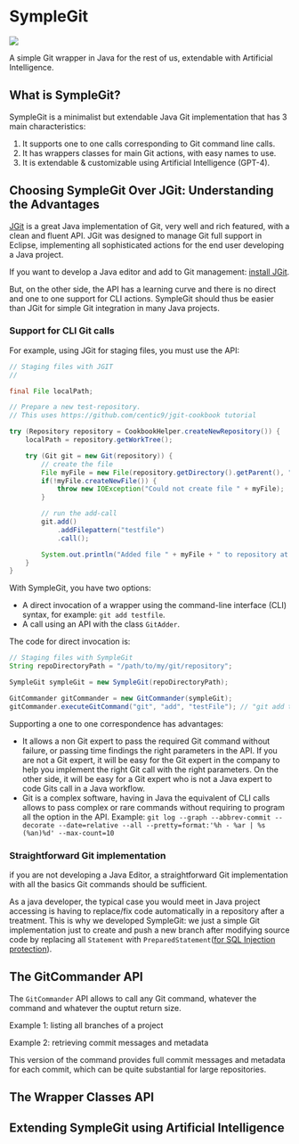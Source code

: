 # SympleGit
<img src="https://www.symplegit.com/img/arrow_fork2.png" />

A simple Git wrapper in Java for the rest of us, extendable with Artificial Intelligence.

## What is SympleGit?

SympleGit is a minimalist but extendable Java Git implementation that has 3 main characteristics:

1. It supports one to one calls corresponding to Git command line calls.
2. It has wrappers classes for main Git actions, with easy names to use.
3. It is extendable & customizable using Artificial Intelligence (GPT-4). 

## Choosing SympleGit Over JGit: Understanding the Advantages

[JGit](https://www.eclipse.org/jgit/) is a great Java implementation of Git, very well and rich featured, with a clean and fluent API. JGit was designed to manage Git full support in Eclipse, implementing all sophisticated actions for the end user developing  a Java project. 

If you want to develop a Java editor and add to Git management: [install JGit](https://mvnrepository.com/artifact/org.eclipse.jgit/org.eclipse.jgit).

But, on the other side, the API has a learning curve and there is no direct and one to one support for CLI actions. SympleGit  should thus be easier than JGit for simple Git integration in many Java projects.

### Support for CLI Git calls

For example, using JGit for staging files, you must use the API:

```java
// Staging files with JGIT
//

final File localPath;

// Prepare a new test-repository. 
// This uses https://github.com/centic9/jgit-cookbook tutorial

try (Repository repository = CookbookHelper.createNewRepository()) {
    localPath = repository.getWorkTree();

    try (Git git = new Git(repository)) {
        // create the file
        File myFile = new File(repository.getDirectory().getParent(), "testfile");
        if(!myFile.createNewFile()) {
            throw new IOException("Could not create file " + myFile);
        }

        // run the add-call
        git.add()
            .addFilepattern("testfile")
            .call();

        System.out.println("Added file " + myFile + " to repository at " + repository.getDirectory());
    }
}

```

With SympleGit, you have two options:

- A direct invocation of a wrapper using the command-line interface (CLI) syntax, for example: `git add testfile`.
- A call using an API with the class `GitAdder`.

The code for direct invocation is:

```java
// Staging files with SympleGit
String repoDirectoryPath = "/path/to/my/git/repository";

SympleGit sympleGit = new SympleGit(repoDirectoryPath);

GitCommander gitCommander = new GitCommander(sympleGit);
gitCommander.executeGitCommand("git", "add", "testFile"); // "git add testfile"
```

Supporting a one to one correspondence has advantages:

- It allows a non Git expert to pass the required Git command without failure, or passing time findings the right parameters in the API. If you are not a Git expert, it will be easy for the Git expert in the company to help you implement the right Git call with the right parameters. On the other side, it will be easy for a Git expert who is not a Java expert to code Gits call in a Java workflow.
- Git is a complex software, having in Java the equivalent of CLI calls allows to pass complex or rare commands without requiring to program all the option in the API. Example: `git log --graph --abbrev-commit --decorate --date=relative --all --pretty=format:'%h - %ar | %s (%an)%d' --max-count=10`

### Straightforward Git implementation

if you are not developing a Java Editor, a straightforward Git implementation with all the basics Git commands should be sufficient.

As a java developer, the typical case you would meet in Java project accessing is having to replace/fix code automatically in a repository after a treatment. This is why we developed SympleGit: we just a simple Git implementation just to create and push a new branch after modifying source code by replacing all `Statement` with `PreparedStatement`([for SQL Injection protection](https://www.sqlephant.com/product/#sqli)).

## The GitCommander API

The `GitCommander` API allows to call any Git command, whatever the command and whatever the ouptut return size.

Example 1: listing all branches of a project

Example 2: retrieving commit messages and metadata

This version of the command provides full commit messages and metadata for each commit, which can be quite substantial for large repositories. 

## The Wrapper Classes API

## Extending SympleGit using Artificial Intelligence


